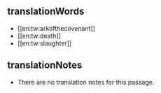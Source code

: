 ## translationWords

* [[en:tw:arkofthecovenant]]
* [[en:tw:death]]
* [[en:tw:slaughter]]

## translationNotes

* There are no translation notes for this passage.
